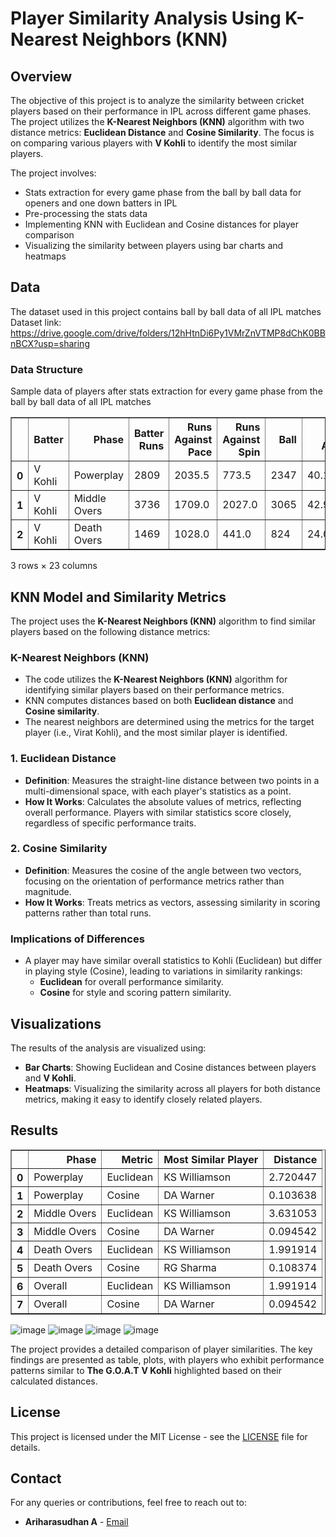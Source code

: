 # Player Similarity Analysis Using K-Nearest Neighbors (KNN)

## Overview

The objective of this project is to analyze the similarity between cricket players based on their performance in IPL across different game phases. The project utilizes the **K-Nearest Neighbors (KNN)** algorithm with two distance metrics: **Euclidean Distance** and **Cosine Similarity**. The focus is on comparing various players with **V Kohli** to identify the most similar players.

The project involves:
- Stats extraction for every game phase from the ball by ball data for openers and one down batters in IPL
- Pre-processing the stats data
- Implementing KNN with Euclidean and Cosine distances for player comparison
- Visualizing the similarity between players using bar charts and heatmaps

## Data

The dataset used in this project contains ball by ball data of all IPL matches
Dataset link: https://drive.google.com/drive/folders/12hHtnDi6Py1VMrZnVTMP8dChK0BBnBCX?usp=sharing

### Data Structure
Sample data of players after stats extraction for every game phase from the ball by ball data of all IPL matches
<table border="1" class="dataframe">
  <thead>
    <tr style="text-align: right;">
      <th></th>
      <th>Batter</th>
      <th>Phase</th>
      <th>Batter Runs</th>
      <th>Runs Against Pace</th>
      <th>Runs Against Spin</th>
      <th>Ball</th>
      <th>Batting Average</th>
      <th>Strike Rate</th>
      <th>Fours</th>
      <th>Sixes</th>
      <th>...</th>
      <th>Dismissals</th>
      <th>Pace Dismissals</th>
      <th>Spin Dismissals</th>
      <th>caught</th>
      <th>bowled</th>
      <th>lbw</th>
      <th>run out</th>
      <th>caught and bowled</th>
      <th>stumped</th>
      <th>Dismissal Rate</th>
    </tr>
  </thead>
  <tbody>
    <tr>
      <th>0</th>
      <td>V Kohli</td>
      <td>Powerplay</td>
      <td>2809</td>
      <td>2035.5</td>
      <td>773.5</td>
      <td>2347</td>
      <td>40.128571</td>
      <td>119.684704</td>
      <td>348</td>
      <td>68</td>
      <td>...</td>
      <td>70</td>
      <td>51.5</td>
      <td>18.5</td>
      <td>44</td>
      <td>12</td>
      <td>8</td>
      <td>5</td>
      <td>1</td>
      <td>NaN</td>
      <td>0.029825</td>
    </tr>
    <tr>
      <th>1</th>
      <td>V Kohli</td>
      <td>Middle Overs</td>
      <td>3736</td>
      <td>1709.0</td>
      <td>2027.0</td>
      <td>3065</td>
      <td>42.942529</td>
      <td>121.892333</td>
      <td>252</td>
      <td>117</td>
      <td>...</td>
      <td>87</td>
      <td>52.0</td>
      <td>35.0</td>
      <td>53</td>
      <td>18</td>
      <td>2</td>
      <td>9</td>
      <td>2</td>
      <td>3.0</td>
      <td>0.028385</td>
    </tr>
    <tr>
      <th>2</th>
      <td>V Kohli</td>
      <td>Death Overs</td>
      <td>1469</td>
      <td>1028.0</td>
      <td>441.0</td>
      <td>824</td>
      <td>24.081967</td>
      <td>178.276699</td>
      <td>108</td>
      <td>88</td>
      <td>...</td>
      <td>61</td>
      <td>48.5</td>
      <td>12.5</td>
      <td>41</td>
      <td>9</td>
      <td>2</td>
      <td>6</td>
      <td>1</td>
      <td>2.0</td>
      <td>0.074029</td>
    </tr>
  </tbody>
</table>
<p>3 rows × 23 columns</p>
</div>

## KNN Model and Similarity Metrics

The project uses the **K-Nearest Neighbors (KNN)** algorithm to find similar players based on the following distance metrics:

### K-Nearest Neighbors (KNN)
- The code utilizes the **K-Nearest Neighbors (KNN)** algorithm for identifying similar players based on their performance metrics.
- KNN computes distances based on both **Euclidean distance** and **Cosine similarity**.
- The nearest neighbors are determined using the metrics for the target player (i.e., Virat Kohli), and the most similar player is identified.

### 1. Euclidean Distance
- **Definition**: Measures the straight-line distance between two points in a multi-dimensional space, with each player's statistics as a point.
- **How It Works**: Calculates the absolute values of metrics, reflecting overall performance. Players with similar statistics score closely, regardless of specific performance traits.

### 2. Cosine Similarity
- **Definition**: Measures the cosine of the angle between two vectors, focusing on the orientation of performance metrics rather than magnitude.
- **How It Works**: Treats metrics as vectors, assessing similarity in scoring patterns rather than total runs.

### Implications of Differences
- A player may have similar overall statistics to Kohli (Euclidean) but differ in playing style (Cosine), leading to variations in similarity rankings:
    - **Euclidean** for overall performance similarity.
    - **Cosine** for style and scoring pattern similarity.

## Visualizations

The results of the analysis are visualized using:
- **Bar Charts**: Showing Euclidean and Cosine distances between players and **V Kohli**.
- **Heatmaps**: Visualizing the similarity across all players for both distance metrics, making it easy to identify closely related players.

## Results
<table border="1" class="dataframe">
  <thead>
    <tr style="text-align: right;">
      <th></th>
      <th>Phase</th>
      <th>Metric</th>
      <th>Most Similar Player</th>
      <th>Distance</th>
    </tr>
  </thead>
  <tbody>
    <tr>
      <th>0</th>
      <td>Powerplay</td>
      <td>Euclidean</td>
      <td>KS Williamson</td>
      <td>2.720447</td>
    </tr>
    <tr>
      <th>1</th>
      <td>Powerplay</td>
      <td>Cosine</td>
      <td>DA Warner</td>
      <td>0.103638</td>
    </tr>
    <tr>
      <th>2</th>
      <td>Middle Overs</td>
      <td>Euclidean</td>
      <td>KS Williamson</td>
      <td>3.631053</td>
    </tr>
    <tr>
      <th>3</th>
      <td>Middle Overs</td>
      <td>Cosine</td>
      <td>DA Warner</td>
      <td>0.094542</td>
    </tr>
    <tr>
      <th>4</th>
      <td>Death Overs</td>
      <td>Euclidean</td>
      <td>KS Williamson</td>
      <td>1.991914</td>
    </tr>
    <tr>
      <th>5</th>
      <td>Death Overs</td>
      <td>Cosine</td>
      <td>RG Sharma</td>
      <td>0.108374</td>
    </tr>
    <tr>
      <th>6</th>
      <td>Overall</td>
      <td>Euclidean</td>
      <td>KS Williamson</td>
      <td>1.991914</td>
    </tr>
    <tr>
      <th>7</th>
      <td>Overall</td>
      <td>Cosine</td>
      <td>DA Warner</td>
      <td>0.094542</td>
    </tr>
  </tbody>
</table>
</div>

![image](https://github.com/user-attachments/assets/f04c0dd9-a194-4c82-896d-e329633a850a) ![image](https://github.com/user-attachments/assets/be186ebb-215a-41f8-a5b1-2349e8121fd9)
![image](https://github.com/user-attachments/assets/d90c66d0-3b52-47b9-9007-ad47829d5f3b) ![image](https://github.com/user-attachments/assets/456a9af1-2f46-4111-a0db-ab54ff9385c3)



The project provides a detailed comparison of player similarities. The key findings are presented as table, plots, with players who exhibit performance patterns similar to **The G.O.A.T** **V Kohli** highlighted based on their calculated distances.

## License

This project is licensed under the MIT License - see the [LICENSE](LICENSE) file for details.

## Contact

For any queries or contributions, feel free to reach out to:
- **Ariharasudhan A** - [Email](mailto:ariadaikalam1234@gmail.com)

